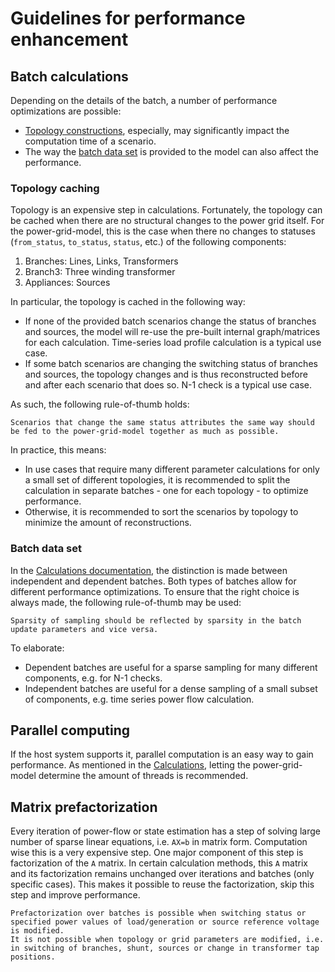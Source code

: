 <!--
SPDX-FileCopyrightText: 2022 Contributors to the Power Grid Model project <dynamic.grid.calculation@alliander.com>

SPDX-License-Identifier: MPL-2.0
-->

# Guidelines for performance enhancement

## Batch calculations

Depending on the details of the batch, a number of performance optimizations are possible:

* [Topology constructions](#topology-caching), especially, may significantly impact the computation time of a scenario.
* The way the [batch data set](#using-independent-batches) is provided to the model can also affect the performance.

### Topology caching

Topology is an expensive step in calculations.
Fortunately, the topology can be cached when there are no structural changes to the power grid itself.
For the power-grid-model, this is the case when there no changes to statuses (`from_status`, `to_status`, `status`, etc.) of the following components:

1. Branches: Lines, Links, Transformers
2. Branch3: Three winding transformer
3. Appliances: Sources

In particular, the topology is cached in the following way:

- If none of the provided batch scenarios change the status of branches and sources, the model will re-use the pre-built internal graph/matrices for each calculation. Time-series load profile calculation is a typical use case.
- If some batch scenarios are changing the switching status of branches and sources, the topology changes and is thus reconstructed before and after each scenario that does so. N-1 check is a typical use case.

As such, the following rule-of-thumb holds:

```{note}
Scenarios that change the same status attributes the same way should be fed to the power-grid-model together as much as possible. 
```

In practice, this means:

- In use cases that require many different parameter calculations for only a small set of different topologies, it is recommended to split the calculation in separate batches - one for each topology - to optimize performance.
- Otherwise, it is recommended to sort the scenarios by topology to minimize the amount of reconstructions.

### Batch data set

In the [Calculations documentation](calculations.md#batch-data-set), the distinction is made between independent and dependent batches.
Both types of batches allow for different performance optimizations.
To ensure that the right choice is always made, the following rule-of-thumb may be used:

```{note}
Sparsity of sampling should be reflected by sparsity in the batch update parameters and vice versa.
```

To elaborate:

- Dependent batches are useful for a sparse sampling for many different components, e.g. for N-1 checks.
- Independent batches are useful for a dense sampling of a small subset of components, e.g. time series power flow calculation.

## Parallel computing

If the host system supports it, parallel computation is an easy way to gain performance.
As mentioned in the [Calculations](calculations.md#parallel-computing), letting the power-grid-model determine the amount of threads is recommended.

## Matrix prefactorization

Every iteration of power-flow or state estimation has a step of solving large number of sparse linear equations, i.e. `AX=b` in matrix form.
Computation wise this is a very expensive step.
One major component of this step is factorization of the `A` matrix.
In certain calculation methods, this `A` matrix and its factorization remains unchanged
over iterations and batches (only specific cases).
This makes it possible to reuse the factorization, skip this step and improve performance.

```{note}
Prefactorization over batches is possible when switching status or specified power values of load/generation or source reference voltage is modified.
It is not possible when topology or grid parameters are modified, i.e. in switching of branches, shunt, sources or change in transformer tap positions.
```
